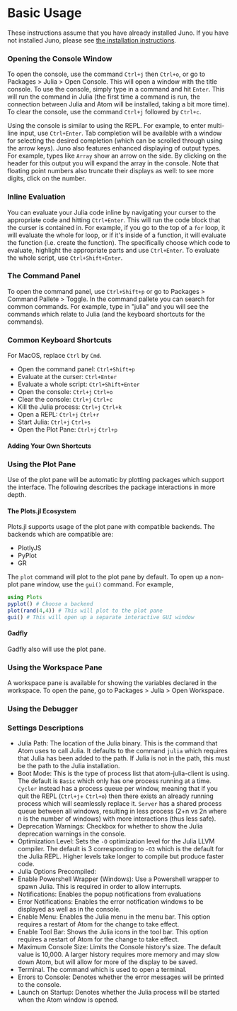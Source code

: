 # Basic Usage

These instructions assume that you have already installed Juno. If you have not
installed Juno, please see [the installation instructions]().

### Opening the Console Window

To open the console, use the command `Ctrl+j` then `Ctrl+o`, or go to Packages >
Julia > Open Console. This will open a window with the title console. To use the
console, simply type in a command and hit `Enter`. This will run the command in
Julia (the first time a command is run, the connection between Julia and Atom
will be installed, taking a bit more time). To clear the console, use the command
`Ctrl+j` followed by `Ctrl+c`.

Using the console is similar to using the REPL. For example, to enter multi-line
input, use `Ctrl+Enter`. Tab completion will be available with a window for selecting
the desired completion (which can be scrolled through using the arrow keys). Juno
also features enhanced displaying of output types. For example, types like `Array`
show an arrow on the side. By clicking on the header for this output you will
expand the array in the console. Note that floating point numbers also truncate their
displays as well: to see more digits, click on the number.

### Inline Evaluation

You can evaluate your Julia code inline by navigating your curser to the appropriate
code and hitting `Ctrl+Enter`. This will run the code block that the curser is
contained in. For example, if you go to the top of a `for` loop, it will evaluate
the whole for loop, or if it's inside of a function, it will evaluate the function
(i.e. create the function). The specifically choose which code to evaluate, highlight
the appropriate parts and use `Ctrl+Enter`. To evaluate the whole script, use
`Ctrl+Shift+Enter`.

### The Command Panel

To open the command panel, use `Ctrl+Shift+p` or go to Packages > Command Pallete > Toggle.
In the command pallete you can search for common commands. For example, type in
"julia" and you will see the commands which relate to Julia (and the keyboard shortcuts
for the commands).

### Common Keyboard Shortcuts

For MacOS, replace `Ctrl` by `Cmd`.

- Open the command panel: `Ctrl+Shift+p`
- Evaluate at the curser: `Ctrl+Enter`
- Evaluate a whole script: `Ctrl+Shift+Enter`
- Open the console: `Ctrl+j` `Ctrl+o`
- Clear the console: `Ctrl+j` `Ctrl+c`
- Kill the Julia process: `Ctrl+j` `Ctrl+k`
- Open a REPL: `Ctrl+j` `Ctrl+r`
- Start Julia: `Ctrl+j` `Ctrl+s`
- Open the Plot Pane: `Ctrl+j` `Ctrl+p`

#### Adding Your Own Shortcuts

### Using the Plot Pane

Use of the plot pane will be automatic by plotting packages which support the
interface. The following describes the package interactions in more depth.

#### The Plots.jl Ecosystem

Plots.jl supports usage of the plot pane with compatible backends. The backends
which are compatible are:

- PlotlyJS
- PyPlot
- GR

The `plot` command will plot to the plot pane by default. To open up a non-plot
pane window, use the `gui()` command. For example,

```julia
using Plots
pyplot() # Choose a backend
plot(rand(4,4)) # This will plot to the plot pane
gui() # This will open up a separate interactive GUI window
```

#### Gadfly

Gadfly also will use the plot pane.

### Using the Workspace Pane

A workspace pane is available for showing the variables declared in the workspace.
To open the pane, go to Packages > Julia > Open Workspace.

### Using the Debugger

### Settings Descriptions

- Julia Path: The location of the Julia binary. This is the command that Atom uses
  to call Julia. It defaults to the command `julia` which requires that Julia
  has been added to the path. If Julia is not in the path, this must be the path
  to the Julia installation.
- Boot Mode: This is the type of process list that atom-julia-client is using. The
  default is `Basic` which only has one process running at a time. `Cycler` instead
  has a process queue per window, meaning that if you quit the REPL (`Ctrl+j`+ `Ctrl+o`) then there exists an already running process which will seamlessly
  replace it. `Server` has a shared process queue between all windows, resulting
  in less process (2+n vs 2n where n is the number of windows) with more interactions (thus less safe).
- Deprecation Warnings: Checkbox for whether to show the Julia deprecation warnings
  in the console.
- Optimization Level: Sets the `-O` optimization level for the Julia LLVM compiler.
  The default is 3 corresponding to `-O3` which is the default for the Julia REPL. Higher levels take longer to compile but produce faster code.
- Julia Options Precompiled:
- Enable Powershell Wrapper (Windows): Use a Powershell wrapper to spawn Julia.
  This is required in order to allow interrupts.
- Notifications: Enables the popup notifications from evaluations
- Error Notifications: Enables the error notification windows to be displayed as
  well as in the console.
- Enable Menu: Enables the Julia menu in the menu bar. This option requires a
  restart of Atom for the change to take effect.
- Enable Tool Bar: Shows the Julia icons in the tool bar. This option requires a
  restart of Atom for the change to take effect.
- Maximum Console Size: Limits the Console history's size. The default value is
  10,000. A larger history requires more memory and may slow down Atom, but will
  allow for more of the display to be saved.
- Terminal. The command which is used to open a terminal.
- Errors to Console: Denotes whether the error messages will be printed to the
  console.
- Launch on Startup: Denotes whether the Julia process will be started when the
  Atom window is opened.
